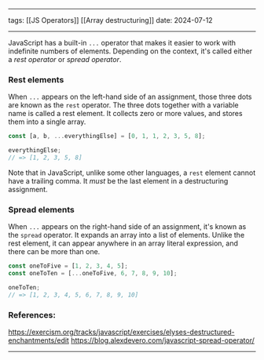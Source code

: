 
--- 
tags: [[JS Operators]] [[Array destructuring]]
date: 2024-07-12

---
JavaScript has a built-in `...` operator that makes it easier to work with indefinite numbers of elements. Depending on the context, it's called either a _rest operator_ or _spread operator_.

### Rest elements

When `...` appears on the left-hand side of an assignment, those three dots are known as the `rest` operator. The three dots together with a variable name is called a rest element. It collects zero or more values, and stores them into a single array.
```js
const [a, b, ...everythingElse] = [0, 1, 1, 2, 3, 5, 8]; 

everythingElse; 
// => [1, 2, 3, 5, 8]
```

Note that in JavaScript, unlike some other languages, a `rest` element cannot have a trailing comma. It _must_ be the last element in a destructuring assignment.

### Spread elements

When `...` appears on the right-hand side of an assignment, it's known as the `spread` operator. It expands an array into a list of elements. Unlike the rest element, it can appear anywhere in an array literal expression, and there can be more than one.

```js
const oneToFive = [1, 2, 3, 4, 5]; 
const oneToTen = [...oneToFive, 6, 7, 8, 9, 10]; 

oneToTen; 
// => [1, 2, 3, 4, 5, 6, 7, 8, 9, 10]
```



### References:

https://exercism.org/tracks/javascript/exercises/elyses-destructured-enchantments/edit
https://blog.alexdevero.com/javascript-spread-operator/

---



